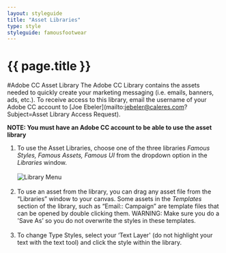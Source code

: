 ```yaml
---
layout: styleguide
title: "Asset Libraries"
type: style
styleguide: famousfootwear
---
```


# {{ page.title }}


#Adobe CC Asset Library
The Adobe CC Library contains the assets needed to quickly create your marketing messaging (i.e. emails, banners, ads, etc.). To receive access to this library, email the username of your Adobe CC account to [Joe Ebeler](mailto:jebeler@caleres.com?Subject=Asset Library Access Request).

**NOTE: You must have an Adobe CC account to be able to use the asset library**

1. To use the Asset Libraries, choose one of the three libraries *Famous Styles, Famous Assets, Famous UI* from the dropdown option in the *Libraries* window.
<br><br>
![Library Menu](../../../assets/famousfootwear/images/style-asset-libraries-menu.png "Library Menu")
<br><br>
2. To use an asset from the library, you can drag any asset file from the “Libraries” window to your canvas. Some assets in the *Templates* section of the library, such as “Email:: Campaign” are template files that can be opened by double clicking them.
<span class="label label-warning">WARNING: Make sure you do a 'Save As’ so you do not overwrite the styles in these templates.</span>
<br><br>
3. To change Type Styles, select your ‘Text Layer' (do not highlight your text with the text tool) and click the style within the library.
